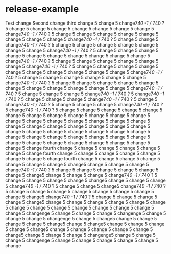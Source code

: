 # release-example

Test change
Second change
third change
5 change
5 change7*40 -1 / 7*40 ?
5 change
5 change
5 change
5 change
5 change
5 change
5 change
5 change7*40 -1 / 7*40 ?
5 change
5 change
5 change
5 change
5 change
5 change
5 change
5 change
5 change7*40 -1 / 7*40 ?
5 change
5 change
5 change7*40 -1 / 7*40 ?
5 change
5 change
5 change
5 change
5 change
5 change
5 change
5 change7*40 -1 / 7*40 ?
5 change
5 change
5 change
5 change
5 change
5 change
5 change
5 change
5 change
5 change
5 change7*40 -1 / 7*40 ?
5 change
5 change
5 change
5 change
5 change
5 change
5 change7*40 -1 / 7*40 ?
5 change
5 change
5 change
5 change
5 change
5 change
5 change
5 change
5 change
5 change
5 change7*40 -1 / 7*40 ?
5 change
5 change
5 change
5 change
5 change
5 change
5 change7*40 -1 / 7*40 ?
5 change
5 change
5 change
5 change
5 change
5 change
5 change
5 change
5 change
5 change
5 change
5 change7*40 -1 / 7*40 ?
5 change
5 change
5 change
5 change7*40 -1 / 7*40 ?
5 change7*40 -1 / 7*40 ?
5 change
5 change
5 change
5 change7*40 -1 / 7*40 ?
5 change
5 change7*40 -1 / 7*40 ?
5 change
5 change
5 change
5 change7*40 -1 / 7*40 ?
5 change7*40 -1 / 7*40 ?
5 change
5 change
5 change
5 change
5 change
5 change
5 change
5 change
5 change
5 change
5 change
5 change
5 change
5 change
5 change
5 change
5 change
5 change
5 change
5 change
5 change
5 change
5 change
5 change
5 change
5 change
5 change
5 change
5 change
5 change
5 change
5 change
5 change
5 change
5 change
5 change
5 change
5 change
5 change
5 change
5 change
5 change
5 change
5 change
5 change
5 change
5 change
5 change
5 change
fourth change
5 change
5 change
5 change
5 change
5 change
5 change
fourth change
5 change
5 change
5 change
5 change
5 change
5 change
5 change
fourth change
5 change
5 change
5 change
5 change
5 change
5 change
5 change5 change
5 change
5 change
5 change7*40 -1 / 7*40 ?
5 change
5 change
5 change
5 change
5 change
5 change
5 change5 change
5 change
5 change
5 change7*40 -1 / 7*40 ?
5 change
5 change
5 change
5 change
5 change5 change
5 change
5 change
5 change7*40 -1 / 7*40 ?
5 change
5 change
5 change5 change7*40 -1 / 7*40 ?
5 change
5 change
5 change
5 change
5 change
5 change
5 change
5 change
5 change5 change7*40 -1 / 7*40 ?
5 change
5 change
5 change
5 change
5 change5 change
5 change
5 change
5 change
5 change
5 change
5 change
5 change
5 change
5 change
5 change
5 change
5 change
5 change
5 changenge
5 change
5 change
5 change
5 changenge
5 change
5 change
5 change
5 changenge
5 change
5 change5 change
5 change
5 change
5 change
5 change5 change
5 change5 change
5 change
5 change
5 change
5 change5 change
5 change
5 change
5 change
5 change
5 change5 change
5 change
5 change
5 changenge5 change
5 change
5 change
5 changenge
5 change
5 change
5 change
5 change
5 change
5 change

